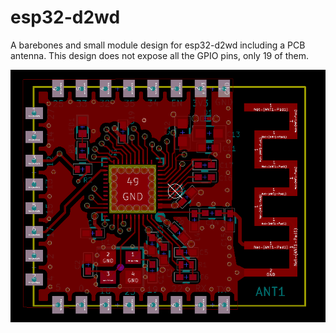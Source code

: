 # esp32-d2wd
A barebones and small module design for esp32-d2wd including a PCB antenna.
This design does not expose all the GPIO pins, only 19 of them.

![pic](https://raw.githubusercontent.com/lbernstone/esp32-d2wd/master/esp32-d2wd.png)
